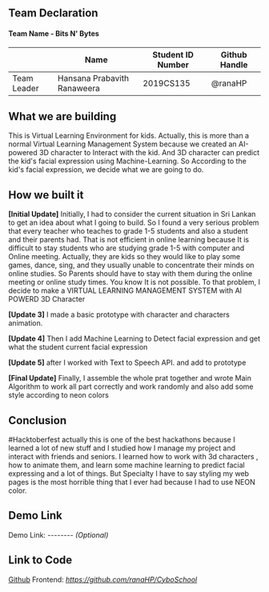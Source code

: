 ## Team Declaration

#### Team Name - Bits N' Bytes

|             | Name     | Student ID Number | Github Handle |
|-------------|----------|-------------------|---------------|
| Team Leader | Hansana Prabavith Ranaweera | 2019CS135        | @ranaHP      |   

## What we are building

This is Virtual Learning Environment for kids. Actually, this is more than a normal Virtual Learning Management System because we created an AI-powered 3D character to Interact with the kid. And  3D character can predict the kid's facial expression using Machine-Learning. So According to the kid's facial expression, we decide what we are going to do.


## How we built it

**[Initial Update]**
Initially, I had to consider the current situation in Sri Lankan to get an idea about what I going to build. So I found a very serious problem that every teacher who teaches to grade 1-5 students and also a student and their parents had. That is not efficient in online learning because It is difficult to stay students who are studying grade 1-5  with computer and Online meeting. Actually, they are kids so they would like to play some games, dance, sing, and they usually unable to concentrate their minds on online studies. So Parents should have to stay with them during the online meeting or online study times. You know It is not possible. To that problem, I decide to make a VIRTUAL LEARNING MANAGEMENT SYSTEM with AI POWERD 3D Character 

**[Update 3]**
I made a basic prototype with character and characters animation.

**[Update 4]**
Then I add Machine Learning to Detect facial expression and get what the student current facial expression

**[Update 5]**
after I worked with Text to Speech API. and add to prototype

**[Final Update]**
Finally, I assemble the whole prat together and wrote Main Algorithm to work all part correctly and work randomly and also add some style according to neon colors

## Conclusion
#Hacktoberfest actually this is one of the best hackathons because I learned a lot of new stuff and I studied how I manage my project and interact with friends and seniors. I learned how to work with 3d characters , how to animate them, and learn some machine learning to predict facial expressing and a lot of things. But Specialty  I have to say styling my web pages is the most horrible thing that I ever had because I had to use NEON color. 

## Demo Link
 Demo Link: <i>-------- (Optional)</i>


## Link to Code
<u>Github</u> 
Frontend: <i>https://github.com/ranaHP/CyboSchool</i>
